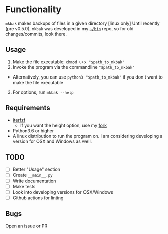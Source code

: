 # Functionality
`mkbak` makes backups of files in a given directory \[linux only]
Until recently (pre v0.5.0), `mkbak` was developed in my [`~/bin`](https://github.com/sudo-julia/bin) repo, so for old changes/commits, look there.


## Usage
1. Make the file executable:
  `chmod u+x "$path_to_mkbak"`
2. Invoke the program via the commandline
  `"$path_to_mkbak"`
  - Alternatively, you can use `python3 "$path_to_mkbak"` if you don't want to make the file executable
3. For options, run `mkbak --help`

## Requirements
  - [iterfzf](https://github.com/dahlia/iterfzf)
    - If you want the height option, use my [fork](https://github.com/sudo-julia/iterfzf)
  - Python3.6 or higher
  - A linux distribution to run the program on. I am considering developing a version for OSX and Windows as well.

## TODO
- [ ] Better "Usage" section
- [ ] Create `__main__.py`
- [ ] Write documentation
- [ ] Make tests
- [ ] Look into developing versions for OSX/Windows
- [ ] Github actions for linting

## Bugs
Open an issue or PR
